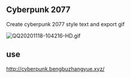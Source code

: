 ## Cyberpunk 2077

Create cyberpunk 2077 style text and export gif

![QQ20201118-104216-HD.gif](https://i.loli.net/2020/11/18/nDVyM9Orx2hwFLv.gif)

## use

http://cyberpunk.bengbuzhangyue.xyz/
